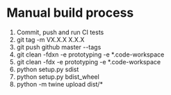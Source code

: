 # Manual build process
1. Commit, push and run CI tests
2. git tag -m VX.X.X X.X.X
3. git push github master --tags
4. git clean -fdxn -e prototyping -e *.code-workspace
5. git clean -fdx -e prototyping -e *.code-workspace
6. python setup.py sdist
7. python setup.py bdist_wheel
8. python -m twine upload dist/*